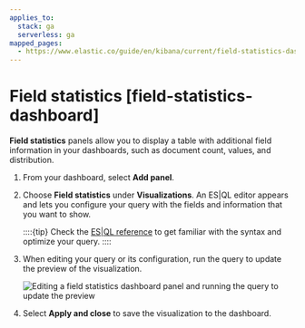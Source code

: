 ```yaml
---
applies_to:
  stack: ga
  serverless: ga
mapped_pages:
  - https://www.elastic.co/guide/en/kibana/current/field-statistics-dashboard.html
---
```


# Field statistics [field-statistics-dashboard]

**Field statistics** panels allow you to display a table with additional field information in your dashboards, such as document count, values, and distribution.

1. From your dashboard, select **Add panel**.
2. Choose **Field statistics** under **Visualizations**. An ES|QL editor appears and lets you configure your query with the fields and information that you want to show.

   ::::{tip}
   Check the [ES|QL reference](asciidocalypse://docs/elasticsearch/docs/reference/query-languages/esql.md) to get familiar with the syntax and optimize your query.
   ::::

3. When editing your query or its configuration, run the query to update the preview of the visualization.

    ![Editing a field statistics dashboard panel and running the query to update the preview](https://images.contentstack.io/v3/assets/bltefdd0b53724fa2ce/blte2b1371159f5b9ff/66fc6ca13804eb2532b20727/field-statistics-preview-8.16.0.gif "")

4. Select **Apply and close** to save the visualization to the dashboard.
